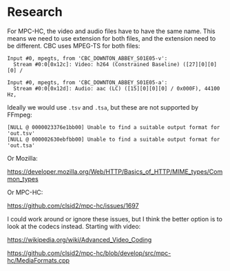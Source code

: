 # Research

For MPC-HC, the video and audio files have to have the same name. This means we
need to use extension for both files, and the extension need to be different.
CBC uses MPEG-TS for both files:

~~~
Input #0, mpegts, from 'CBC_DOWNTON_ABBEY_S01E05-v':
  Stream #0:0[0x12c]: Video: h264 (Constrained Baseline) ([27][0][0][0] /

Input #0, mpegts, from 'CBC_DOWNTON_ABBEY_S01E05-a':
  Stream #0:0[0x12d]: Audio: aac (LC) ([15][0][0][0] / 0x000F), 44100 Hz,
~~~

Ideally we would use `.tsv` and `.tsa`, but these are not supported by FFmpeg:

~~~
[NULL @ 0000023376e1bb00] Unable to find a suitable output format for 'out.tsv'
[NULL @ 000002630ebfbb00] Unable to find a suitable output format for 'out.tsa'
~~~

Or Mozilla:

<https://developer.mozilla.org/Web/HTTP/Basics_of_HTTP/MIME_types/Common_types>

Or MPC-HC:

https://github.com/clsid2/mpc-hc/issues/1697

I could work around or ignore these issues, but I think the better option is to
look at the codecs instead. Starting with video:

<https://wikipedia.org/wiki/Advanced_Video_Coding>

https://github.com/clsid2/mpc-hc/blob/develop/src/mpc-hc/MediaFormats.cpp
